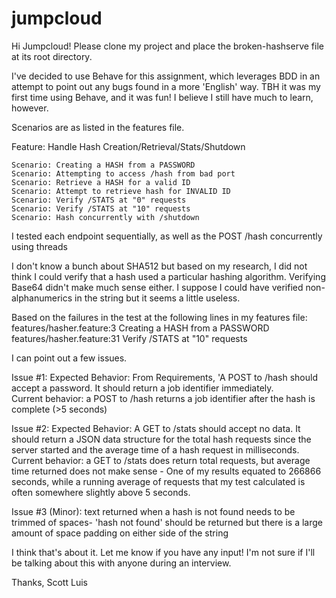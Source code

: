 # jumpcloud

Hi Jumpcloud!
Please clone my project and place the broken-hashserve file at its root directory.

I've decided to use Behave for this assignment, which leverages BDD in an attempt to point out any bugs found in a more 'English' way. TBH it was my first time using Behave, and it was fun!  I believe I still have much to learn, however.

Scenarios are as listed in the features file.

Feature: Handle Hash Creation/Retrieval/Stats/Shutdown
	
	Scenario: Creating a HASH from a PASSWORD
	Scenario: Attempting to access /hash from bad port	
	Scenario: Retrieve a HASH for a valid ID
	Scenario: Attempt to retrieve hash for INVALID ID
	Scenario: Verify /STATS at "0" requests
	Scenario: Verify /STATS at "10" requests
	Scenario: Hash concurrently with /shutdown
		
I tested each endpoint sequentially, as well as the POST /hash concurrently using threads

I don't know a bunch about SHA512 but based on my research, I did not think I could verify that a hash used a particular hashing algorithm.
Verifying Base64 didn't make much sense either.  I suppose I could have verified non-alphanumerics in the string but it seems a little useless.

Based on the failures in the test at the following lines in my features file:
features/hasher.feature:3  Creating a HASH from a PASSWORD
features/hasher.feature:31  Verify /STATS at "10" requests

I can point out a few issues.

Issue #1: 
Expected Behavior: From Requirements, 'A POST to /hash should accept a password. It should return a job identifier
immediately.  
Current behavior: a POST to /hash returns a job identifier after the hash is complete (>5 seconds)

Issue #2: 
Expected Behavior: A GET to /stats should accept no data. It should return a JSON data structure for the total hash requests since the server started and the average time of a hash request in milliseconds.
Current behavior: a GET to /stats does return total requests, but average time returned does not make sense - One of my results equated to 266866 seconds, while a running average of requests that my test calculated is often somewhere slightly above 5 seconds.

Issue #3 (Minor): text returned when a hash is not found needs to be trimmed of spaces- 'hash not found' should be returned but there is a large amount of space padding on either side of the string

I think that's about it.  Let me know if you have any input!  I'm not sure if I'll be talking about this with anyone during an interview.

Thanks,
Scott Luis
